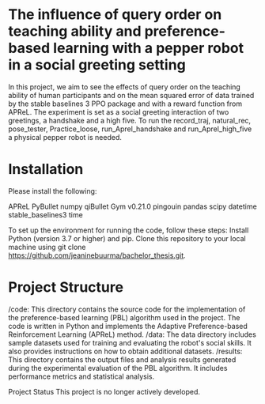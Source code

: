 # The influence of query order on teaching ability and preference-based learning with a pepper robot in a social greeting setting

In this project, we aim to see the effects of query order on the teaching ability of human participants and on the mean squared error of data trained by the stable baselines 3 PPO package and with a reward function from APReL. The experiment is set as a social greeting interaction of two greetings, a handshake and a high five. To run the record_traj, natural_rec, pose_tester, Practice_loose, run_Aprel_handshake and run_Aprel_high_five a physical pepper robot is needed. 

# Installation
Please install the following:

APReL
PyBullet
numpy
qiBullet
Gym v0.21.0
pingouin
pandas
scipy
datetime
stable_baselines3
time


To set up the environment for running the code, follow these steps:
Install Python (version 3.7 or higher) and pip.
Clone this repository to your local machine using git clone https://github.com/jeaninebuurma/bachelor_thesis.git.


# Project Structure
/code: This directory contains the source code for the implementation of the preference-based learning (PBL) algorithm used in the project. The code is written in Python and implements the Adaptive Preference-based Reinforcement Learning (APReL) method.
/data: The data directory includes sample datasets used for training and evaluating the robot's social skills. It also provides instructions on how to obtain additional datasets.
/results: This directory contains the output files and analysis results generated during the experimental evaluation of the PBL algorithm. It includes performance metrics and statistical analysis.



Project Status
This project is no longer actively developed. 
